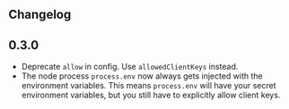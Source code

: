 Changelog
-------------

## 0.3.0

* Deprecate `allow` in config. Use `allowedClientKeys` instead.
* The node process `process.env` now always gets injected with the environment variables.
This means `process.env` will have your secret environment variables, but you still have
to explicitly allow client keys.

